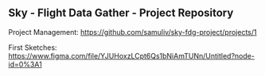 ## Sky - Flight Data Gather - Project Repository

Project Management:
https://github.com/samuliv/sky-fdg-project/projects/1

First Sketches:
https://www.figma.com/file/YJUHoxzLCpt6Qs1bNiAmTUNn/Untitled?node-id=0%3A1

